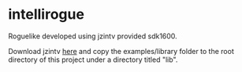 # intellirogue

Roguelike developed using jzintv provided sdk1600.

Download jzintv <a href="http://spatula-city.org/~im14u2c/intv/">here</a> and copy the examples/library folder to the root directory of this project under a directory titled "lib".
